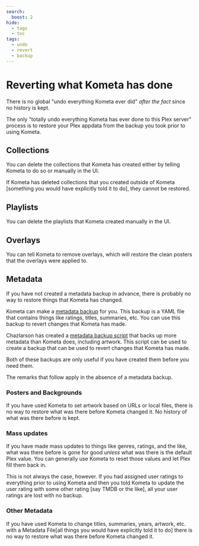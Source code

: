 ```yaml
---
search:
  boost: 2
hide:
  - tags
  - toc
tags:
  - undo
  - revert
  - backup
---
```

# Reverting what Kometa has done

There is no global "undo everything Kometa ever did" *after the fact* since no history is kept.

The only "totally undo everything Kometa has ever done to this Plex server" process is to restore your Plex appdata from the backup you took prior to using Kometa. 

## Collections

You can delete the collections that Kometa has created either by telling Kometa to do so or manually in the UI.

If Kometa has deleted collections that you created outside of Kometa [something you would have explicitly told it to do], they cannot be restored.

## Playlists

You can delete the playlists that Kometa created manually in the UI.

## Overlays

You can tell Kometa to remove overlays, which will restore the clean posters that the overlays were applied to.

## Metadata

If you have not created a metadata backup in advance, there is probably no way to restore things that Kometa has changed.

Kometa can make a [metadata backup](../../config/operations.md#metadata-backup) for you. This backup is a YAML file that contains things like ratings, titles, summaries, etc. 
You can use this backup to revert changes that Kometa has made.

Chazlarson has created a [metadata backup script](https://github.com/chazlarson/Media-Scripts/blob/main/Kometa/README.md#metadata-extractorpy) that backs up more metadata than Kometa does, 
including artwork. This script can be used to create a backup that can be used to revert changes that Kometa has made.

Both of these backups are only useful if you have created them before you need them.

The remarks that follow apply in the absence of a metadata backup.

### Posters and Backgrounds

If you have used Kometa to set artwork based on URLs or local files, there is no way to restore what was there before Kometa changed it. No history of what was there before is kept.

### Mass updates

If you have made mass updates to things like genres, ratings, and the like, what was there before is gone for good *unless* what was there is the default Plex value. 
You can generally use Kometa to reset those values and let Plex fill them back in.

This is not always the case, however. If you had assigned user ratings to everything prior to using Kometa and then you told 
Kometa to update the user rating with some other rating [say TMDB or the like], all your user ratings are lost with no backup.

### Other Metadata

If you have used Kometa to change titles, summaries, years, artwork, etc. with a Metadata File[all things you would have explicitly told it to do] 
there is no way to restore what was there before Kometa changed it.
